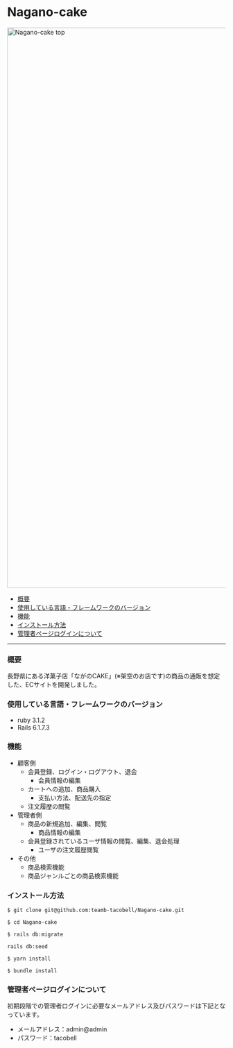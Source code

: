 # Nagano-cake
<img width="1293" alt="Nagano-cake top" src="https://user-images.githubusercontent.com/123624971/226805920-33a4b4b8-24d6-4ccf-af49-a11bc64084b0.png">

* [概要](#概要)
* [使用している言語・フレームワークのバージョン](#使用している言語・フレームワークのバージョン)
* [機能](#機能)
* [インストール方法](#インストール方法)
* [管理者ページログインについて](#管理者ページログインについて)

---

### 概要
長野県にある洋菓子店「ながのCAKE」(※架空のお店です)の商品の通販を想定した、ECサイトを開発しました。

### 使用している言語・フレームワークのバージョン
- ruby 3.1.2
- Rails 6.1.7.3

### 機能
- 顧客側
  - 会員登録、ログイン・ログアウト、退会
    - 会員情報の編集 
  - カートへの追加、商品購入
    - 支払い方法、配送先の指定
  - 注文履歴の閲覧
- 管理者側
  - 商品の新規追加、編集、閲覧
    - 商品情報の編集
  - 会員登録されているユーザ情報の閲覧、編集、退会処理
    - ユーザの注文履歴閲覧
- その他
  - 商品検索機能
  - 商品ジャンルごとの商品検索機能

### インストール方法
~~~
$ git clone git@github.com:teamb-tacobell/Nagano-cake.git
~~~
~~~
$ cd Nagano-cake
~~~
~~~
$ rails db:migrate
~~~
~~~
rails db:seed
~~~
~~~
$ yarn install
~~~
~~~
$ bundle install
~~~

### 管理者ページログインについて
初期段階での管理者ログインに必要なメールアドレス及びパスワードは下記となっています。
- メールアドレス：admin@admin
- パスワード：tacobell